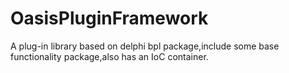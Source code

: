 # OasisPluginFramework

A plug-in library based on  delphi bpl package,include some base functionality package,also has an IoC container.
